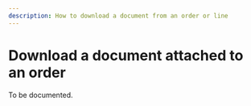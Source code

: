 ```yaml
---
description: How to download a document from an order or line
---
```


# Download a document attached to an order

To be documented.

